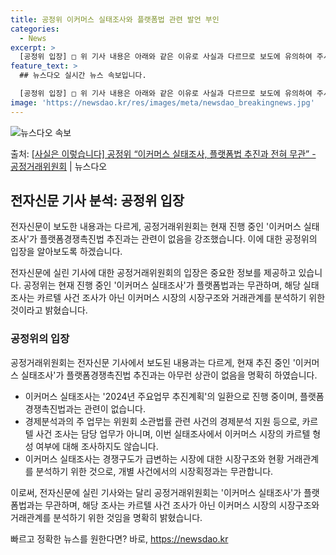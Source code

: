 ```yaml
---
title: 공정위 이커머스 실태조사와 플랫폼법 관련 발언 부인
categories:
  - News
excerpt: >
  [공정위 입장] □ 위 기사 내용은 아래와 같은 이유로 사실과 다르므로 보도에 유의하여 주시기 바랍니다. ㅇ…
feature_text: >
  ## 뉴스다오 실시간 뉴스 속보입니다.

  [공정위 입장] □ 위 기사 내용은 아래와 같은 이유로 사실과 다르므로 보도에 유의하여 주시기 바랍니다. ㅇ…
image: 'https://newsdao.kr/res/images/meta/newsdao_breakingnews.jpg'
---
```


![뉴스다오 속보](https://newsdao.kr/res/images/meta/newsdao_breakingnews.jpg)

<p>출처: <a href="https://newsdao.kr/3507" rel="dofollow">[사실은 이렇습니다] 공정위 “이커머스 실태조사, 플랫폼법 추진과 전혀 무관” - 공정거래위원회</a> | 뉴스다오</p>

<h2 data-ke-size="size26">전자신문 기사 분석: 공정위 입장</h2>
전자신문이 보도한 내용과는 다르게, 공정거래위원회는 현재 진행 중인 '이커머스 실태조사'가 플랫폼경쟁촉진법 추진과는 관련이 없음을 강조했습니다. 이에 대한 공정위의 입장을 알아보도록 하겠습니다.

<p data-ke-size="size16">전자신문에 실린 기사에 대한 공정거래위원회의 입장은 중요한 정보를 제공하고 있습니다. 공정위는 현재 진행 중인 '이커머스 실태조사'가 플랫폼법과는 무관하며, 해당 실태조사는 카르텔 사건 조사가 아닌 이커머스 시장의 시장구조와 거래관계를 분석하기 위한 것이라고 밝혔습니다.</p>

<h3 data-ke-size="size24">공정위의 입장</h3>
공정거래위원회는 전자신문 기사에서 보도된 내용과는 다르게, 현재 추진 중인 '이커머스 실태조사'가 플랫폼경쟁촉진법 추진과는 아무런 상관이 없음을 명확히 하였습니다.

<ul>
  <li>이커머스 실태조사는 '2024년 주요업무 추진계획'의 일환으로 진행 중이며, 플랫폼경쟁촉진법과는 관련이 없습니다.</li>
  <li>경제분석과의 주 업무는 위원회 소관법률 관련 사건의 경제분석 지원 등으로, 카르텔 사건 조사는 담당 업무가 아니며, 이번 실태조사에서 이커머스 시장의 카르텔 형성 여부에 대해 조사하지도 않습니다.</li>
  <li>이커머스 실태조사는 경쟁구도가 급변하는 시장에 대한 시장구조와 현황 거래관계를 분석하기 위한 것으로, 개별 사건에서의 시장획정과는 무관합니다.</li>
</ul>

이로써, 전자신문에 실린 기사와는 달리 공정거래위원회는 '이커머스 실태조사'가 플랫폼법과는 무관하며, 해당 조사는 카르텔 사건 조사가 아닌 이커머스 시장의 시장구조와 거래관계를 분석하기 위한 것임을 명확히 밝혔습니다. 

빠르고 정확한 뉴스를 원한다면? 바로, <a href="https://newsdao.kr" rel="dofollow">https://newsdao.kr</a>



